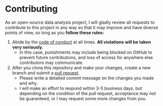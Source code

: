 # Contributing

As an open-source data analysis project, I will gladly review all requests to contribute to this project in any way so that it may improve and have diverse points of view, so long as you **follow these rules:**

1. Abide by the [code of conduct](https://github.com/alyssarose05/child_migrants/blob/main/CODE_OF_CONDUCT.md) at all times. **All violations will be taken very seriously.**
   - In this case, punishments may include being blocked on GitHub to prevent future contributions, and loss of access for anywhere else contributors may communicate.
2. After you clone this repository and make your changes, create a new branch and submit a [pull request](https://docs.github.com/en/pull-requests/collaborating-with-pull-requests/proposing-changes-to-your-work-with-pull-requests/creating-a-pull-request).
   -  Please write a detailed commit message on the changes you made and why.
   -  I will make an effort to respond within 3-5 business days, but depending on the condition of the pull request, acceptance may _not_ be guaranteed, or I may request some more changes from you.
